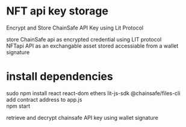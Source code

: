# NFT api key storage
Encrypt and Store ChainSafe API Key using Lit Protocol<br />

store ChainSafe api as encrypted credential using LIT protocol<br />
NFTapi API as an exchangable asset stored accessiable from a wallet signature<br />

# install dependencies<br />
sudo npm install react react-dom ethers lit-js-sdk @chainsafe/files-cli<br />
add contract address to app.js<br />
npm start<br />

retrieve and decrypt chainsafe API key using wallet signature


